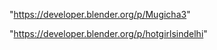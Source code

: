 "https://developer.blender.org/p/Mugicha3"

 
"https://developer.blender.org/p/hotgirlsindelhi"


 
